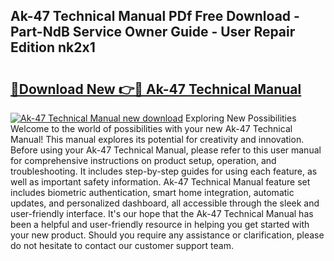 ## Ak-47 Technical Manual PDf Free Download - Part-NdB Service Owner Guide - User Repair Edition nk2x1

# <h2><a href="http://bc20151.oget.top/?id=Ak-47+Technical+Manual">🔗Download New 👉🔴 Ak-47 Technical Manual</a></h2>

[![Ak-47 Technical Manual new download](https://i.imgur.com/5g1atiW.png)](http://bc20151.oget.top/?id=Ak-47+Technical+Manual)
Exploring New Possibilities Welcome to the world of possibilities with your new Ak-47 Technical Manual! This manual explores its potential for creativity and innovation. Before using your Ak-47 Technical Manual, please refer to this user manual for comprehensive instructions on product setup, operation, and troubleshooting. It includes step-by-step guides for using each feature, as well as important safety information. Ak-47 Technical Manual feature set includes biometric authentication, smart home integration, automatic updates, and personalized dashboard, all accessible through the sleek and user-friendly interface. It's our hope that the Ak-47 Technical Manual has been a helpful and user-friendly resource in helping you get started with your new product. Should you require any assistance or clarification, please do not hesitate to contact our customer support team.
